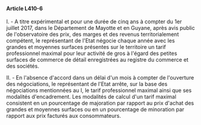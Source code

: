 #### Article L410-6

I. - A titre expérimental et pour une durée de cinq ans à compter du 1er juillet 2017, dans le Département de Mayotte et en Guyane, après avis public de l'observatoire des prix, des marges et des revenus territorialement compétent, le représentant de l'Etat négocie chaque année avec les grandes et moyennes surfaces présentes sur le territoire un tarif professionnel maximal pour leur activité de gros à l'égard des petites surfaces de commerce de détail enregistrées au registre du commerce et des sociétés.

II. - En l'absence d'accord dans un délai d'un mois à compter de l'ouverture des négociations, le représentant de l'Etat arrête, sur la base des négociations mentionnées au I, le tarif professionnel maximal ainsi que ses modalités d'encadrement. Les modalités de calcul d'un tarif maximal consistent en un pourcentage de majoration par rapport au prix d'achat des grandes et moyennes surfaces ou en un pourcentage de minoration par rapport aux prix facturés aux consommateurs.

